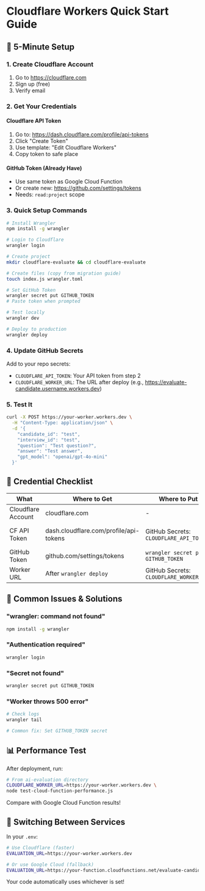 # Cloudflare Workers Quick Start Guide

## 🚀 5-Minute Setup

### 1. Create Cloudflare Account
1. Go to https://cloudflare.com
2. Sign up (free)
3. Verify email

### 2. Get Your Credentials

#### Cloudflare API Token
1. Go to: https://dash.cloudflare.com/profile/api-tokens
2. Click "Create Token"
3. Use template: "Edit Cloudflare Workers"
4. Copy token to safe place

#### GitHub Token (Already Have)
- Use same token as Google Cloud Function
- Or create new: https://github.com/settings/tokens
- Needs: `read:project` scope

### 3. Quick Setup Commands
```bash
# Install Wrangler
npm install -g wrangler

# Login to Cloudflare
wrangler login

# Create project
mkdir cloudflare-evaluate && cd cloudflare-evaluate

# Create files (copy from migration guide)
touch index.js wrangler.toml

# Set GitHub Token
wrangler secret put GITHUB_TOKEN
# Paste token when prompted

# Test locally
wrangler dev

# Deploy to production
wrangler deploy
```

### 4. Update GitHub Secrets
Add to your repo secrets:
- `CLOUDFLARE_API_TOKEN`: Your API token from step 2
- `CLOUDFLARE_WORKER_URL`: The URL after deploy (e.g., https://evaluate-candidate.username.workers.dev)

### 5. Test It
```bash
curl -X POST https://your-worker.workers.dev \
  -H "Content-Type: application/json" \
  -d '{
    "candidate_id": "test",
    "interview_id": "test",
    "question": "Test question?",
    "answer": "Test answer",
    "gpt_model": "openai/gpt-4o-mini"
  }'
```

## 🔑 Credential Checklist

| What | Where to Get | Where to Put | Notes |
|------|--------------|--------------|-------|
| Cloudflare Account | cloudflare.com | - | Free signup |
| CF API Token | dash.cloudflare.com/profile/api-tokens | GitHub Secrets: `CLOUDFLARE_API_TOKEN` | "Edit Workers" template |
| GitHub Token | github.com/settings/tokens | `wrangler secret put GITHUB_TOKEN` | read:project scope |
| Worker URL | After `wrangler deploy` | GitHub Secrets: `CLOUDFLARE_WORKER_URL` | Auto-generated |

## 🎯 Common Issues & Solutions

### "wrangler: command not found"
```bash
npm install -g wrangler
```

### "Authentication required"
```bash
wrangler login
```

### "Secret not found"
```bash
wrangler secret put GITHUB_TOKEN
```

### "Worker throws 500 error"
```bash
# Check logs
wrangler tail

# Common fix: Set GITHUB_TOKEN secret
```

## 📊 Performance Test
After deployment, run:
```bash
# From ai-evaluation directory
CLOUDFLARE_WORKER_URL=https://your-worker.workers.dev \
node test-cloud-function-performance.js
```

Compare with Google Cloud Function results!

## 🔄 Switching Between Services
In your `.env`:
```bash
# Use Cloudflare (faster)
EVALUATION_URL=https://your-worker.workers.dev

# Or use Google Cloud (fallback)
EVALUATION_URL=https://your-function.cloudfunctions.net/evaluate-candidate
```

Your code automatically uses whichever is set!